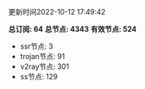 更新时间2022-10-12 17:49:42

**总订阅: 64**
**总节点: 4343**
**有效节点: 524**
- ssr节点: 3
- trojan节点: 91
- v2ray节点: 301
- ss节点: 129
